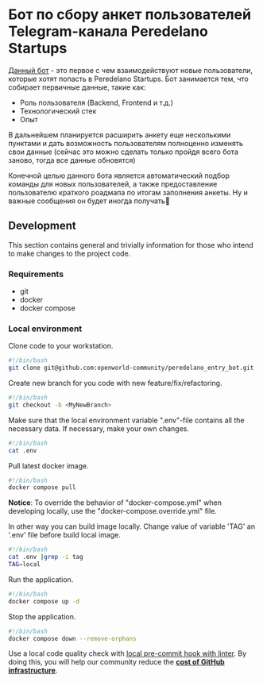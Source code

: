 # Бот по сбору анкет пользователей Telegram-канала Peredelano Startups

[Данный бот](https://t.me/Peredelano_bot) - это первое с чем взаимодействуют новые пользователи, которые хотят попасть в Peredelano Startups. Бот занимается тем, что собирает первичные данные, такие как:
- Роль пользователя (Backend, Frontend и т.д.)
- Технологический стек
- Опыт

В дальнейшем планируется расширить анкету еще несколькими пунктами и дать возможность пользователям полноценно изменять свои данные (сейчас это можно сделать только пройдя всего бота заново, тогда все данные обновятся)

Конечной целью данного бота является автоматический подбор команды для новых пользователей, а также предоставление пользователю краткого роадмапа по итогам заполнения анкеты. Ну и важные сообщения он будет иногда получать🤗

## Development

This section contains general and trivially information for those who intend to make changes to the project code.

### Requirements

- git
- docker
- docker compose

### Local environment

Clone code to your workstation.

```bash
#!/bin/bash
git clone git@github.com:openworld-community/peredelano_entry_bot.git
```

Create new branch for you code with new feature/fix/refactoring.

```bash
#!/bin/bash
git checkout -b <MyNewBranch>
```

Make sure that the local environment variable ".env"-file contains all the necessary data. If necessary, make your own changes.

```bash
#!/bin/bash
cat .env
```

Pull latest docker image.

```bash
#!/bin/bash
docker compose pull
```

**Notice**: To override the behavior of "docker-compose.yml" when developing locally, use the "docker-compose.override.yml" file.

In other way you can build image locally. Change value of variable 'TAG' an '.env' file before build local image.

```bash
#!/bin/bash
cat .env |grep -i tag
TAG=local
```

Run the application.

```bash
#!/bin/bash
docker compose up -d
```

Stop the application.

```bash
#!/bin/bash
docker compose down --remove-orphans
```

Use a local code quality check with [local pre-commit hook with linter](./.githooks/README.md). By doing this, you will help our community
reduce the **[cost of GitHub infrastructure](https://docs.github.com/ru/billing/managing-billing-for-github-actions/about-billing-for-github-actions)**.


